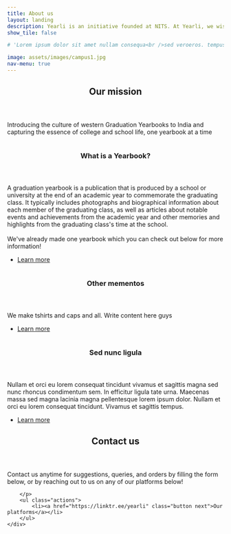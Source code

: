 ```yaml
---
title: About us
layout: landing
description: Yearli is an initiative founded at NITS. At Yearli, we wish to create and distribute Graduation Yearbooks and other mementos for colleges across India.
show_tile: false

# 'Lorem ipsum dolor sit amet nullam consequa<br />sed veroeros. tempus adipiscing nulla.'

image: assets/images/campus1.jpg
nav-menu: true
---
```


<!-- Main -->
<div id="main">

<!-- One -->
<section id="one">
	<div class="inner">
		<header class="major">
			<h2>Our mission</h2>
		</header>
		<p>Introducing the culture of western Graduation Yearbooks to India and capturing the essence of college and school life, one yearbook at a time </p>
	</div>
</section>

<!-- Two -->
<section id="two" class="spotlights">
	<section>
		<a href="cse22yearbook.html" class="image">
			<img src="{% link assets/images/bookstylepic1.jpg %}" alt="" data-position="center center" />
		</a>
		<div class="content">
			<div class="inner">
				<header class="major">
					<h3>What is a Yearbook?</h3>
				</header>
				<p>A graduation yearbook is a publication that is produced by a school or university at the end of an academic year to commemorate the graduating class. It typically includes photographs and biographical information about each member of the graduating class, as well as articles about notable events and achievements from the academic year and other memories and highlights from the graduating class's time at the school. <br/><br/> We've already made one yearbook which you can check out below for more information! </p>
				<ul class="actions">
					<li><a href="cse22yearbook.html" class="button">Learn more</a></li>
				</ul>
			</div>
		</div>
	</section>
	<section>
		<a href="shirtbranch.html" class="image">
			<img src="{% link assets/images/csebatchtshirt.jpeg %}" alt="" data-position="top center" />
		</a>
		<div class="content">
			<div class="inner">
				<header class="major">
					<h3>Other mementos</h3>
				</header>
				<p>We make tshirts and caps and all. Write content here guys</p>
				<ul class="actions">
					<li><a href="shirtbranch.html" class="button">Learn more</a></li>
				</ul>
			</div>
		</div>
	</section>
	<section>
		<a href="shirtbranch.html" class="image">
			<img src="{% link assets/images/yearbookideation.jpg %}" alt="" data-position="25% 25%" />
		</a>
		<div class="content">
			<div class="inner">
				<header class="major">
					<h3>Sed nunc ligula</h3>
				</header>
				<p>Nullam et orci eu lorem consequat tincidunt vivamus et sagittis magna sed nunc rhoncus condimentum sem. In efficitur ligula tate urna. Maecenas massa sed magna lacinia magna pellentesque lorem ipsum dolor. Nullam et orci eu lorem consequat tincidunt. Vivamus et sagittis tempus.</p>
				<ul class="actions">
					<li><a href="shirtbranch.html" class="button">Learn more</a></li>
				</ul>
			</div>
		</div>
	</section>
</section>

<!-- Three -->
<section id="three">
	<div class="inner">
		<header class="major">
			<h2>Contact us</h2>
		</header>
		<p> Contact us anytime for suggestions, queries, and orders by filling the form below, or by reaching out to us on any of our platforms below! 

        </p>
		<ul class="actions">
			<li><a href="https://linktr.ee/yearli" class="button next">Our platforms</a></li>
		</ul>
	</div>
</section>

</div>
